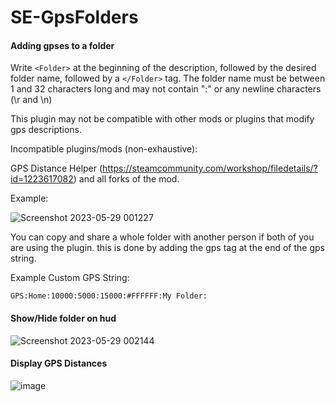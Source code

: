 # SE-GpsFolders
#### Adding gpses to a folder
Write `<Folder>` at the beginning of the description, followed by the desired folder name, followed by a `</Folder>` tag.
The folder name must be between 1 and 32 characters long and may not contain ":" or any newline characters (\r and \n)

This plugin may not be compatible with other mods or plugins that modify gps descriptions.

Incompatible plugins/mods (non-exhaustive):

GPS Distance Helper (https://steamcommunity.com/workshop/filedetails/?id=1223617082) and all forks of the mod.

Example:

![Screenshot 2023-05-29 001227](https://github.com/StarCpt/SE-GpsFolders/assets/86216339/17472c29-f51d-4102-8b00-8af9dea3f3bb)

You can copy and share a whole folder with another person if both of you are using the plugin. this is done by adding the gps tag at the end of the gps string.

Example Custom GPS String:

`GPS:Home:10000:5000:15000:#FFFFFF:My Folder:`

#### Show/Hide folder on hud
![Screenshot 2023-05-29 002144](https://github.com/StarCpt/SE-GpsFolders/assets/86216339/8abb1812-add0-4999-9889-3b1201487dda)

#### Display GPS Distances
![image](https://github.com/StarCpt/SE-GpsFolders/assets/86216339/bde1f621-76c0-40e7-9863-1513eca80df9)
